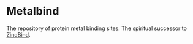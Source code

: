 # Metalbind

The repository of protein metal binding sites. The spiritual successor to [ZindBind](https://zincbind.net).